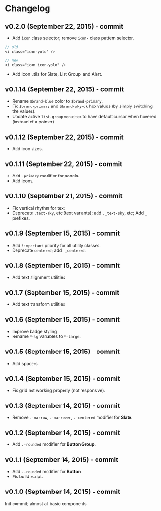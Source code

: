 # Changelog

## v0.2.0 (September 22, 2015) - commit
- Add `icon` class selector; remove `icon-` class pattern selector.
```sass
// old
<i class="icon-yolo" />

// new
<i class="icon icon-yolo" />
```
- Add icon utils for Slate, List Group, and Alert.

## v0.1.14 (September 22, 2015) - commit
- Rename `$brand-blue` color to `$brand-primary`.
- Fix `$brand-primary` and `$brand-sky-dk` hex values (by simply switching the values).
- Update active `list-group` `menuitem` to have default cursor when hovered (instead of a pointer).

## v0.1.12 (September 22, 2015) - commit
- Add icon sizes.

## v0.1.11 (September 22, 2015) - commit
- Add `-primary` modifier for panels.
- Add icons.

## v0.1.10 (September 21, 2015) - commit
- Fix vertical rhythm for text
- Deprecate `.text-sky`, etc (text variants); add `._text-sky`, etc; Add `_` prefixes.

## v0.1.9 (September 15, 2015) - commit
- Add `!important` priority for all utility classes.
- Deprecate `centered`; add `._centered`.

## v0.1.8 (September 15, 2015) - commit
- Add text alignment utilities

## v0.1.7 (September 15, 2015) - commit
- Add text transform utilities

## v0.1.6 (September 15, 2015) - commit
- Improve badge styling
- Rename `*-lg` variables to `*-large`.

## v0.1.5 (September 15, 2015) - commit
- Add spacers

## v0.1.4 (September 15, 2015) - commit
- Fix grid not working properly (not responsive).

## v0.1.3 (September 14, 2015) - commit
- Remove `.-narrow`, `.-narrower`, `.-centered` modifier for **Slate**.

## v0.1.2 (September 14, 2015) - commit
- Add `.-rounded` modifier for **Button Group**.

## v0.1.1 (September 14, 2015) - commit
- Add `.-rounded` modifier for **Button**.
- Fix build script.


## v0.1.0 (September 14, 2015) - commit
Init commit; almost all basic components
